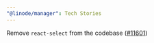 ```yaml
---
"@linode/manager": Tech Stories
---
```


Remove `react-select` from the codebase ([#11601](https://github.com/linode/manager/pull/11601))
